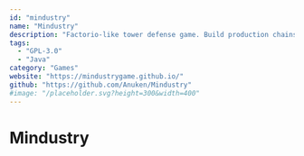 ```yaml
---
id: "mindustry"
name: "Mindustry"
description: "Factorio-like tower defense game. Build production chains to gather more resources, and build complex facilities."
tags:
  - "GPL-3.0"
  - "Java"
category: "Games"
website: "https://mindustrygame.github.io/"
github: "https://github.com/Anuken/Mindustry"
#image: "/placeholder.svg?height=300&width=400"
---
```


# Mindustry
